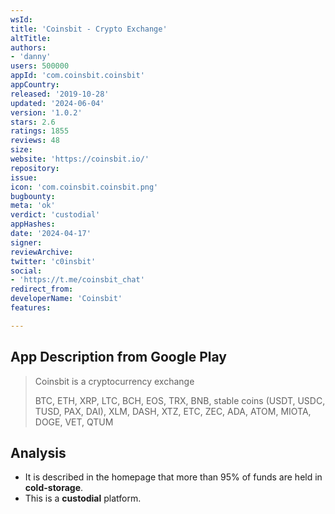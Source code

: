 ```yaml
---
wsId: 
title: 'Coinsbit - Crypto Exchange'
altTitle: 
authors:
- 'danny'
users: 500000
appId: 'com.coinsbit.coinsbit'
appCountry: 
released: '2019-10-28'
updated: '2024-06-04'
version: '1.0.2'
stars: 2.6
ratings: 1855
reviews: 48
size: 
website: 'https://coinsbit.io/'
repository: 
issue: 
icon: 'com.coinsbit.coinsbit.png'
bugbounty: 
meta: 'ok'
verdict: 'custodial'
appHashes: 
date: '2024-04-17'
signer: 
reviewArchive: 
twitter: 'c0insbit'
social:
- 'https://t.me/coinsbit_chat'
redirect_from: 
developerName: 'Coinsbit'
features: 

---
```


## App Description from Google Play

> Coinsbit is a cryptocurrency exchange
>
> BTC, ETH, XRP, LTC, BCH, EOS, TRX, BNB, stable coins (USDT, USDC, TUSD, PAX, DAI), XLM, DASH, XTZ, ETC, ZEC, ADA, ATOM, MIOTA, DOGE, VET, QTUM

## Analysis

- It is described in the homepage that more than 95% of funds are held in **cold-storage**.
- This is a **custodial** platform.

